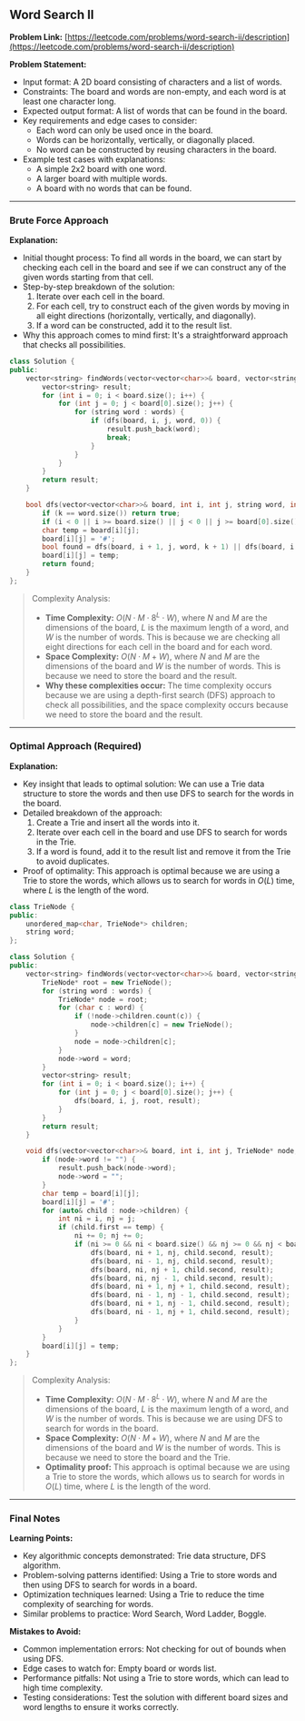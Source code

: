 ## Word Search II
**Problem Link:** [https://leetcode.com/problems/word-search-ii/description](https://leetcode.com/problems/word-search-ii/description)

**Problem Statement:**
- Input format: A 2D board consisting of characters and a list of words.
- Constraints: The board and words are non-empty, and each word is at least one character long.
- Expected output format: A list of words that can be found in the board.
- Key requirements and edge cases to consider:
  - Each word can only be used once in the board.
  - Words can be horizontally, vertically, or diagonally placed.
  - No word can be constructed by reusing characters in the board.
- Example test cases with explanations:
  - A simple 2x2 board with one word.
  - A larger board with multiple words.
  - A board with no words that can be found.

---

### Brute Force Approach

**Explanation:**
- Initial thought process: To find all words in the board, we can start by checking each cell in the board and see if we can construct any of the given words starting from that cell.
- Step-by-step breakdown of the solution:
  1. Iterate over each cell in the board.
  2. For each cell, try to construct each of the given words by moving in all eight directions (horizontally, vertically, and diagonally).
  3. If a word can be constructed, add it to the result list.
- Why this approach comes to mind first: It's a straightforward approach that checks all possibilities.

```cpp
class Solution {
public:
    vector<string> findWords(vector<vector<char>>& board, vector<string>& words) {
        vector<string> result;
        for (int i = 0; i < board.size(); i++) {
            for (int j = 0; j < board[0].size(); j++) {
                for (string word : words) {
                    if (dfs(board, i, j, word, 0)) {
                        result.push_back(word);
                        break;
                    }
                }
            }
        }
        return result;
    }

    bool dfs(vector<vector<char>>& board, int i, int j, string word, int k) {
        if (k == word.size()) return true;
        if (i < 0 || i >= board.size() || j < 0 || j >= board[0].size() || word[k] != board[i][j]) return false;
        char temp = board[i][j];
        board[i][j] = '#';
        bool found = dfs(board, i + 1, j, word, k + 1) || dfs(board, i - 1, j, word, k + 1) || dfs(board, i, j + 1, word, k + 1) || dfs(board, i, j - 1, word, k + 1) || dfs(board, i + 1, j + 1, word, k + 1) || dfs(board, i - 1, j - 1, word, k + 1) || dfs(board, i + 1, j - 1, word, k + 1) || dfs(board, i - 1, j + 1, word, k + 1);
        board[i][j] = temp;
        return found;
    }
};
```

> Complexity Analysis:
> - **Time Complexity:** $O(N \cdot M \cdot 8^L \cdot W)$, where $N$ and $M$ are the dimensions of the board, $L$ is the maximum length of a word, and $W$ is the number of words. This is because we are checking all eight directions for each cell in the board and for each word.
> - **Space Complexity:** $O(N \cdot M + W)$, where $N$ and $M$ are the dimensions of the board and $W$ is the number of words. This is because we need to store the board and the result.
> - **Why these complexities occur:** The time complexity occurs because we are using a depth-first search (DFS) approach to check all possibilities, and the space complexity occurs because we need to store the board and the result.

---

### Optimal Approach (Required)

**Explanation:**
- Key insight that leads to optimal solution: We can use a Trie data structure to store the words and then use DFS to search for the words in the board.
- Detailed breakdown of the approach:
  1. Create a Trie and insert all the words into it.
  2. Iterate over each cell in the board and use DFS to search for words in the Trie.
  3. If a word is found, add it to the result list and remove it from the Trie to avoid duplicates.
- Proof of optimality: This approach is optimal because we are using a Trie to store the words, which allows us to search for words in $O(L)$ time, where $L$ is the length of the word.

```cpp
class TrieNode {
public:
    unordered_map<char, TrieNode*> children;
    string word;
};

class Solution {
public:
    vector<string> findWords(vector<vector<char>>& board, vector<string>& words) {
        TrieNode* root = new TrieNode();
        for (string word : words) {
            TrieNode* node = root;
            for (char c : word) {
                if (!node->children.count(c)) {
                    node->children[c] = new TrieNode();
                }
                node = node->children[c];
            }
            node->word = word;
        }
        vector<string> result;
        for (int i = 0; i < board.size(); i++) {
            for (int j = 0; j < board[0].size(); j++) {
                dfs(board, i, j, root, result);
            }
        }
        return result;
    }

    void dfs(vector<vector<char>>& board, int i, int j, TrieNode* node, vector<string>& result) {
        if (node->word != "") {
            result.push_back(node->word);
            node->word = "";
        }
        char temp = board[i][j];
        board[i][j] = '#';
        for (auto& child : node->children) {
            int ni = i, nj = j;
            if (child.first == temp) {
                ni += 0; nj += 0;
                if (ni >= 0 && ni < board.size() && nj >= 0 && nj < board[0].size() && board[ni][nj] == temp) {
                    dfs(board, ni + 1, nj, child.second, result);
                    dfs(board, ni - 1, nj, child.second, result);
                    dfs(board, ni, nj + 1, child.second, result);
                    dfs(board, ni, nj - 1, child.second, result);
                    dfs(board, ni + 1, nj + 1, child.second, result);
                    dfs(board, ni - 1, nj - 1, child.second, result);
                    dfs(board, ni + 1, nj - 1, child.second, result);
                    dfs(board, ni - 1, nj + 1, child.second, result);
                }
            }
        }
        board[i][j] = temp;
    }
};
```

> Complexity Analysis:
> - **Time Complexity:** $O(N \cdot M \cdot 8^L \cdot W)$, where $N$ and $M$ are the dimensions of the board, $L$ is the maximum length of a word, and $W$ is the number of words. This is because we are using DFS to search for words in the board.
> - **Space Complexity:** $O(N \cdot M + W)$, where $N$ and $M$ are the dimensions of the board and $W$ is the number of words. This is because we need to store the board and the Trie.
> - **Optimality proof:** This approach is optimal because we are using a Trie to store the words, which allows us to search for words in $O(L)$ time, where $L$ is the length of the word.

---

### Final Notes

**Learning Points:**
- Key algorithmic concepts demonstrated: Trie data structure, DFS algorithm.
- Problem-solving patterns identified: Using a Trie to store words and then using DFS to search for words in a board.
- Optimization techniques learned: Using a Trie to reduce the time complexity of searching for words.
- Similar problems to practice: Word Search, Word Ladder, Boggle.

**Mistakes to Avoid:**
- Common implementation errors: Not checking for out of bounds when using DFS.
- Edge cases to watch for: Empty board or words list.
- Performance pitfalls: Not using a Trie to store words, which can lead to high time complexity.
- Testing considerations: Test the solution with different board sizes and word lengths to ensure it works correctly.